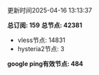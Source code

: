 更新时间2025-04-16 13:13:37

**总订阅: 159**
**总节点: 42381**
- vless节点: 14831
- hysteria2节点: 3

**google ping有效节点: 484**
